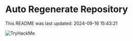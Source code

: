 # Auto Regenerate Repository

This README was last updated: 2024-09-16 15:43:21

 ![TryHackMe](https://tryhackme.com/badge/533634)